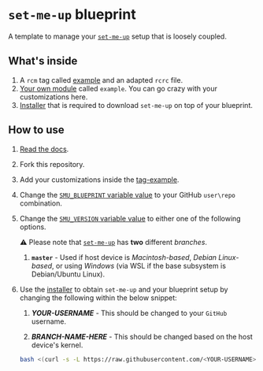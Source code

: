 # `set-me-up` blueprint

A template to manage your [`set-me-up`](https://github.com/nicholasadamou/set-me-up) setup that is loosely coupled.

## What's inside

1.  A `rcm` tag called [example](../.dotfiles/tag-example) and an adapted `rcrc` file.
2.  [Your own module](../.dotfiles/modules/example) called `example`. You can go crazy with your customizations here.
3.  [Installer](../.dotfiles/modules/install.sh) that is required to download `set-me-up` on top of your blueprint.

## How to use

1.  [Read the docs](https://github.com/nicholasadamou/set-me-up#set-me-up).
2.  Fork this repository.
3.  Add your customizations inside the [tag-example](../.dotfiles/tag-example).
4.  Change the [`SMU_BLUEPRINT` variable value](../.dotfiles/modules/install.sh#L5) to your GitHub `user\repo` combination.
5.  Change the [`SMU_VERSION` variable value](../.dotfiles/modules/install.sh#L6) to either one of the following options.

    ⚠️ Please note that [`set-me-up`](https://github.com/nicholasadamou/set-me-up) has **two** different _branches_.

    1.  **`master`** - Used if host device is *Macintosh-based*, *Debian Linux-based*, or using *Windows* (via WSL if the base subsystem is Debian/Ubuntu Linux).

6.  Use the [installer](../.dotfiles/modules/install.sh) to obtain `set-me-up` and your blueprint setup by changing the following within the below snippet:

    1.  **_YOUR-USERNAME_** - This should be changed to your `GitHub` username.

    2.  **_BRANCH-NAME-HERE_** - This should be changed based on the host device's kernel.

    ```bash
    bash <(curl -s -L https://raw.githubusercontent.com/<YOUR-USERNAME>/set-me-up-blueprint/<BRANCH-NAME-HERE>/.dotfiles/modules/install.sh)
    ```
